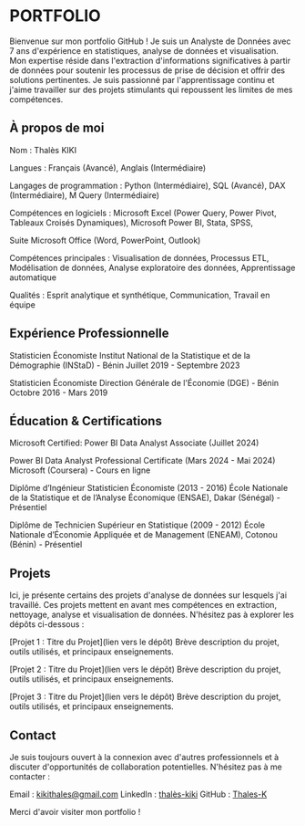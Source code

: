 # PORTFOLIO
Bienvenue sur mon portfolio GitHub ! Je suis un Analyste de Données avec 7 ans d'expérience en statistiques, analyse de données et visualisation. Mon expertise réside dans l'extraction d'informations significatives à partir de données pour soutenir les processus de prise de décision et offrir des solutions pertinentes. Je suis passionné par l'apprentissage continu et j'aime travailler sur des projets stimulants qui repoussent les limites de mes compétences.

## À propos de moi

Nom : Thalès KIKI

Langues : Français (Avancé), Anglais (Intermédiaire)

Langages de programmation : Python (Intermédiaire), SQL (Avancé), DAX (Intermédiaire), M Query (Intermédiaire)

Compétences en logiciels : Microsoft Excel (Power Query, Power Pivot, Tableaux Croisés Dynamiques), Microsoft Power BI, Stata, SPSS, 

Suite Microsoft Office (Word, PowerPoint, Outlook)

Compétences principales : Visualisation de données, Processus ETL, Modélisation de données, Analyse exploratoire des données, Apprentissage automatique

Qualités : Esprit analytique et synthétique, Communication, Travail en équipe

## Expérience Professionnelle

Statisticien Économiste 
Institut National de la Statistique et de la Démographie (INStaD) - Bénin
Juillet 2019 - Septembre 2023

Statisticien Économiste 
Direction Générale de l'Économie (DGE) - Bénin
Octobre 2016 - Mars 2019



## Éducation & Certifications
    
Microsoft Certified: Power BI Data Analyst Associate (Juillet 2024) 
   
Power BI Data Analyst Professional Certificate (Mars 2024 - Mai 2024)
Microsoft (Coursera) - Cours en ligne

Diplôme d’Ingénieur Statisticien Économiste (2013 - 2016)
École Nationale de la Statistique et de l’Analyse Économique (ENSAE), Dakar (Sénégal) - Présentiel
    
Diplôme de Technicien Supérieur en Statistique (2009 - 2012)
École Nationale d’Économie Appliquée et de Management (ENEAM), Cotonou (Bénin) - Présentiel


## Projets

Ici, je présente certains des projets d'analyse de données sur lesquels j'ai travaillé. Ces projets mettent en avant mes compétences en extraction, nettoyage, analyse et visualisation de données. N'hésitez pas à explorer les dépôts ci-dessous :

[Projet 1 : Titre du Projet](lien vers le dépôt)
Brève description du projet, outils utilisés, et principaux enseignements.

[Projet 2 : Titre du Projet](lien vers le dépôt)
Brève description du projet, outils utilisés, et principaux enseignements.

[Projet 3 : Titre du Projet](lien vers le dépôt)
Brève description du projet, outils utilisés, et principaux enseignements.

## Contact

Je suis toujours ouvert à la connexion avec d'autres professionnels et à discuter d'opportunités de collaboration potentielles. N'hésitez pas à me contacter :

  Email : kikithales@gmail.com
  LinkedIn : [thalès-kiki](https://www.linkedin.com/in/thal%C3%A8s-kiki/)
  GitHub : [Thales-K](https://github.com/Thales-K)

Merci d'avoir visiter mon portfolio !
